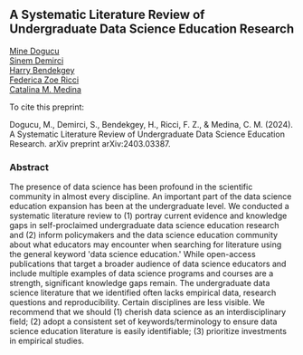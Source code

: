 ## A Systematic Literature Review of Undergraduate Data Science Education Research

[Mine Dogucu](https://minedogucu.com)  
[Sinem Demirci](https://sinemdemirci.github.io/)  
[Harry Bendekgey](https://www.hbendekgey.me/)  
[Federica Zoe Ricci](https://federicazoe.github.io/)  
[Catalina M. Medina](https://catalinamedina.github.io/)

To cite this preprint:

Dogucu, M., Demirci, S., Bendekgey, H., Ricci, F. Z., & Medina, C. M. (2024). A Systematic Literature Review of Undergraduate Data Science Education Research. arXiv preprint arXiv:2403.03387.

### Abstract 

The presence of data science has been profound in the scientific community in almost every discipline. An important part of the data science education expansion has been at the undergraduate level. We conducted a systematic literature review to (1) portray current evidence and knowledge gaps in self-proclaimed undergraduate data science education research and (2) inform policymakers and the data science education community about what educators may encounter when searching for literature using the general keyword 'data science education.' While open-access publications that target a broader audience of data science educators and include multiple examples of data science programs and courses are a strength, significant knowledge gaps remain. The undergraduate data science literature that we identified often lacks empirical data, research questions and reproducibility. Certain disciplines are less visible. We recommend that we should (1) cherish data science as an interdisciplinary field; (2) adopt a consistent set of keywords/terminology to ensure data science education literature is easily identifiable; (3) prioritize investments in empirical studies.

